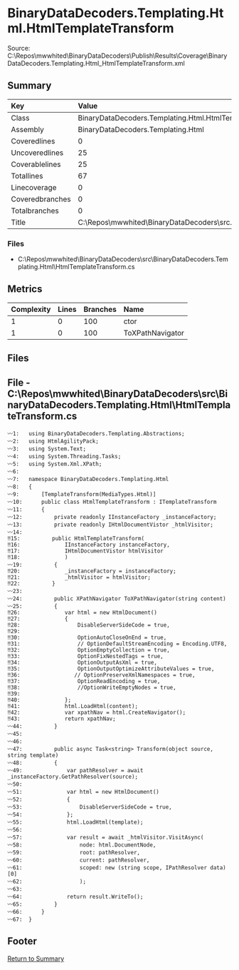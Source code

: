 ﻿
# BinaryDataDecoders.Templating.Html.HtmlTemplateTransform
Source: C:\Repos\mwwhited\BinaryDataDecoders\Publish\Results\Coverage\BinaryDataDecoders.Templating.Html_HtmlTemplateTransform.xml

## Summary

| Key                  | Value                                                            |
| :------------------- | :--------------------------------------------------------------- |
| Class                | BinaryDataDecoders.Templating.Html.HtmlTemplateTransform     | 
| Assembly             | BinaryDataDecoders.Templating.Html                           | 
| Coveredlines         | 0                                                            | 
| Uncoveredlines       | 25                                                           | 
| Coverablelines       | 25                                                           | 
| Totallines           | 67                                                           | 
| Linecoverage         | 0                                                            | 
| Coveredbranches      | 0                                                            | 
| Totalbranches        | 0                                                            | 
| Title                | C:\Repos\mwwhited\BinaryDataDecoders\src\..\src\BinaryDataDe | 

### Files
 * C:\Repos\mwwhited\BinaryDataDecoders\src\BinaryDataDecoders.Templating.Html\HtmlTemplateTransform.cs

## Metrics

| Complexity | Lines | Branches | Name                                          |
| :--------- | :---- | :------- | :-------------------------------------------- |
| 1          | 0     | 100      | ctor | 
| 1          | 0     | 100      | ToXPathNavigator | 
## Files

## File - C:\Repos\mwwhited\BinaryDataDecoders\src\BinaryDataDecoders.Templating.Html\HtmlTemplateTransform.cs

```CSharp
〰1:   using BinaryDataDecoders.Templating.Abstractions;
〰2:   using HtmlAgilityPack;
〰3:   using System.Text;
〰4:   using System.Threading.Tasks;
〰5:   using System.Xml.XPath;
〰6:   
〰7:   namespace BinaryDataDecoders.Templating.Html
〰8:   {
〰9:       [TemplateTransform(MediaTypes.Html)]
〰10:      public class HtmlTemplateTransform : ITemplateTransform
〰11:      {
〰12:          private readonly IInstanceFactory _instanceFactory;
〰13:          private readonly IHtmlDocumentVistor _htmlVisitor;
〰14:  
‼15:          public HtmlTemplateTransform(
‼16:              IInstanceFactory instanceFactory,
‼17:              IHtmlDocumentVistor htmlVisitor
‼18:              )
〰19:          {
‼20:              _instanceFactory = instanceFactory;
‼21:              _htmlVisitor = htmlVisitor;
‼22:          }
〰23:  
〰24:          public XPathNavigator ToXPathNavigator(string content)
〰25:          {
‼26:              var html = new HtmlDocument()
‼27:              {
‼28:                  DisableServerSideCode = true,
‼29:  
‼30:                  OptionAutoCloseOnEnd = true,
‼31:                  // OptionDefaultStreamEncoding = Encoding.UTF8,
‼32:                  OptionEmptyCollection = true,
‼33:                  OptionFixNestedTags = true,
‼34:                  OptionOutputAsXml = true,
‼35:                  OptionOutputOptimizeAttributeValues = true,
‼36:                 // OptionPreserveXmlNamespaces = true,
‼37:                  OptionReadEncoding = true,
‼38:                  //OptionWriteEmptyNodes = true,
‼39:  
‼40:              };
‼41:              html.LoadHtml(content);
‼42:              var xpathNav = html.CreateNavigator();
‼43:              return xpathNav;
〰44:          }
〰45:  
〰46:  
〰47:          public async Task<string> Transform(object source, string template)
〰48:          {
〰49:              var pathResolver = await _instanceFactory.GetPathResolver(source);
〰50:  
〰51:              var html = new HtmlDocument()
〰52:              {
〰53:                  DisableServerSideCode = true,
〰54:              };
〰55:              html.LoadHtml(template);
〰56:  
〰57:              var result = await _htmlVisitor.VisitAsync(
〰58:                  node: html.DocumentNode,
〰59:                  root: pathResolver,
〰60:                  current: pathResolver,
〰61:                  scoped: new (string scope, IPathResolver data)[0]
〰62:                  );
〰63:  
〰64:              return result.WriteTo();
〰65:          }
〰66:      }
〰67:  }

```
## Footer 
[Return to Summary](Summary.md)


